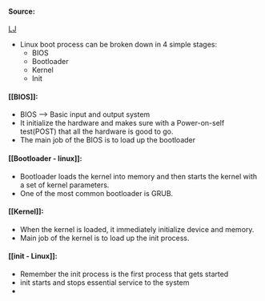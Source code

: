 #### Source:
[LJ](https://linuxjourney.com/lesson/boot-process-overview)

* Linux boot process can be broken down in 4 simple stages:
	* BIOS
	* Bootloader
	* Kernel
	* Init

#### [[BIOS]]:

* BIOS --> Basic input and output system
* It initialize the hardware and makes sure with a Power-on-self test(POST) that all the hardware is good to go.
* The main job of the BIOS is to load up the bootloader

#### [[Bootloader - linux]]:

* Bootloader loads the kernel into memory and then starts the kernel with a set of kernel parameters.
* One of the most common bootloader is GRUB.

#### [[Kernel]]:

* When the kernel is loaded, it immediately initialize device and memory.
* Main job of the kernel is to load up the init process.

#### [[init - Linux]]:

* Remember the init process is the first process that gets started
* init starts and stops essential service to the system
* 
